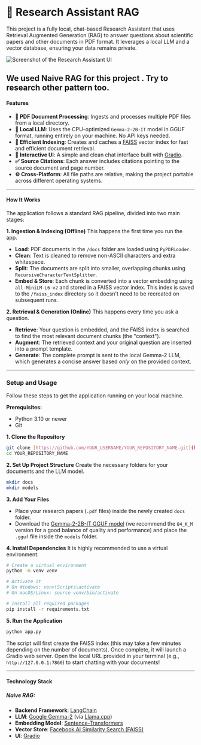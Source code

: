 # 🔬 Research Assistant RAG

This project is a fully local, chat-based Research Assistant that uses Retrieval Augmented Generation (RAG) to answer questions about scientific papers and other documents in PDF format. It leverages a local LLM and a vector database, ensuring your data remains private.

![Screenshot of the Research Assistant UI](https://media.licdn.com/dms/image/v2/D4D22AQEuR6oSoEUedA/feedshare-shrink_1280/B4DZfNzyaXH4Ao-/0/1751504595899?e=1755734400&v=beta&t=GcJOC2x73wGgTmQ7M9pwgIjedT8Kl2rtIrkrjQVzRwE)

 We used Naive RAG for this project . Try to research other pattern too. 
---

#### Features

-   **📄 PDF Document Processing**: Ingests and processes multiple PDF files from a local directory.
-   **🧠 Local LLM**: Uses the CPU-optimized `Gemma-2-2B-IT` model in GGUF format, running entirely on your machine. No API keys needed.
-   **💾 Efficient Indexing**: Creates and caches a [FAISS](https://faiss.ai/) vector index for fast and efficient document retrieval.
-   **💬 Interactive UI**: A simple and clean chat interface built with [Gradio](https://www.gradio.app/).
-   **✅ Source Citations**: Each answer includes citations pointing to the source document and page number.
-   **⚙️ Cross-Platform**: All file paths are relative, making the project portable across different operating systems.

---

#### How It Works

The application follows a standard RAG pipeline, divided into two main stages:

**1. Ingestion & Indexing (Offline)**
This happens the first time you run the app.
-   **Load**: PDF documents in the `/docs` folder are loaded using `PyPDFLoader`.
-   **Clean**: Text is cleaned to remove non-ASCII characters and extra whitespace.
-   **Split**: The documents are split into smaller, overlapping chunks using `RecursiveCharacterTextSplitter`.
-   **Embed & Store**: Each chunk is converted into a vector embedding using `all-MiniLM-L6-v2` and stored in a FAISS vector index. This index is saved to the `/faiss_index` directory so it doesn't need to be recreated on subsequent runs.

**2. Retrieval & Generation (Online)**
This happens every time you ask a question.
-   **Retrieve**: Your question is embedded, and the FAISS index is searched to find the most relevant document chunks (the "context").
-   **Augment**: The retrieved context and your original question are inserted into a prompt template.
-   **Generate**: The complete prompt is sent to the local Gemma-2 LLM, which generates a concise answer based *only* on the provided context.

---

### Setup and Usage

Follow these steps to get the application running on your local machine.

**Prerequisites:**
-   Python 3.10 or newer
-   Git

**1. Clone the Repository**
```bash
git clone [https://github.com/YOUR_USERNAME/YOUR_REPOSITORY_NAME.git](https://github.com/YOUR_USERNAME/YOUR_REPOSITORY_NAME.git)
cd YOUR_REPOSITORY_NAME
```

**2. Set Up Project Structure**
Create the necessary folders for your documents and the LLM model.
```bash
mkdir docs
mkdir models
```

**3. Add Your Files**
-   Place your research papers (`.pdf` files) inside the newly created `docs` folder.
-   Download the [Gemma-2-2B-IT GGUF model](https://huggingface.co/lmstudio-ai/gemma-2-2b-it-GGUF) (we recommend the `Q4_K_M` version for a good balance of quality and performance) and place the `.gguf` file inside the `models` folder.

**4. Install Dependencies**
It is highly recommended to use a virtual environment.
```bash
# Create a virtual environment
python -m venv venv

# Activate it
# On Windows: venv\Scripts\activate
# On macOS/Linux: source venv/bin/activate

# Install all required packages
pip install -r requirements.txt
```

**5. Run the Application**
```bash
python app.py
```
The script will first create the FAISS index (this may take a few minutes depending on the number of documents). Once complete, it will launch a Gradio web server. Open the local URL provided in your terminal (e.g., `http://127.0.0.1:7860`) to start chatting with your documents!

---

#### Technology Stack
##### Naive RAG:

-   **Backend Framework**: [LangChain](https://www.langchain.com/)
-   **LLM**: [Google Gemma-2](https://huggingface.co/google/gemma-2-2b-it) (via [Llama.cpp](https://github.com/ggerganov/llama.cpp))
-   **Embedding Model**: [Sentence-Transformers](https://www.sbert.net/)
-   **Vector Store**: [Facebook AI Similarity Search (FAISS)](https://faiss.ai/)
-   **UI**: [Gradio](https://www.gradio.app/)
